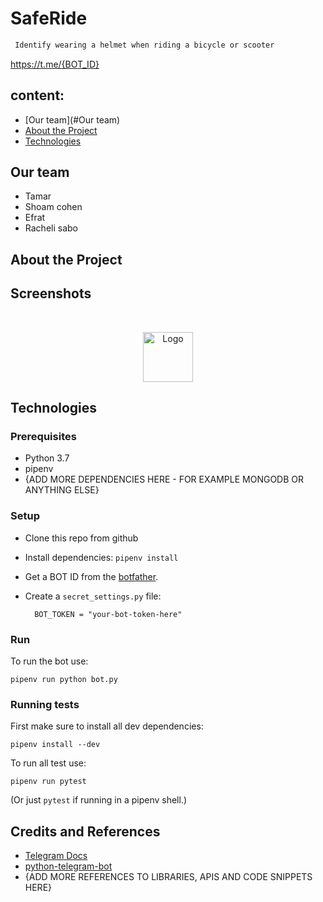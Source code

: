 # SafeRide
```sh
 Identify wearing a helmet when riding a bicycle or scooter
```

<https://t.me/{BOT_ID}>


## content:

* [Our team](#Our team)
* [About the Project](#about-the-project)
* [Technologies](#Technologies)



## Our team
* Tamar
* Shoam cohen
* Efrat
* Racheli sabo


## About the Project



## Screenshots


<br />
<p align="center">
    <img src="C:\Users\RENT\Desktop\distanceTransform\1.jpg" alt="Logo" width="80" height="80">
</p>




## Technologies



### Prerequisites
* Python 3.7
* pipenv
* {ADD MORE DEPENDENCIES HERE - FOR EXAMPLE MONGODB OR ANYTHING ELSE}

### Setup
* Clone this repo from github
* Install dependencies: `pipenv install`
* Get a BOT ID from the [botfather](https://telegram.me/BotFather).
* Create a `secret_settings.py` file:

        BOT_TOKEN = "your-bot-token-here"

### Run
To run the bot use:

    pipenv run python bot.py

### Running tests
First make sure to install all dev dependencies:

    pipenv install --dev

To run all test  use:

    pipenv run pytest

(Or just `pytest` if running in a pipenv shell.)

## Credits and References
* [Telegram Docs](https://core.telegram.org/bots)
* [python-telegram-bot](https://github.com/python-telegram-bot/python-telegram-bot)
* {ADD MORE REFERENCES TO LIBRARIES, APIS AND CODE SNIPPETS HERE}

